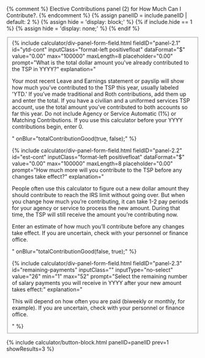 {% comment %}
Elective Contributions panel (2) for How Much Can I Contribute?.
{% endcomment %}
{% assign panelID = include.panelID | default: 2 %}
{% assign hide = 'display: block;' %}
{% if include.hide == 1 %} {% assign hide = 'display: none;' %} {% endif %}

<div id="panel-{{ panelID }}" class="calculator-panel" style="{{ hide }}"  markdown="1">

<fieldset>
<!-- A -->
{% include calculator/div-panel-form-field.html
  fieldID="panel-2.1" id="ytd-cont"
  inputClass="format-left positivefloat"  dataFormat="$"
  value="0.00" max="100000" maxLength=8 placeholder="0.00"
  prompt="What is the total dollar amount you've already contributed to the TSP in <span class='year-choosen'>YYYY</span>?"
  explanation="
  <p>Your most recent Leave and Earnings statement or payslip will show how much you’ve contributed to the TSP this year, usually labeled 'YTD.' If you’ve made traditional and Roth contributions, add them up and enter the total. If you have a civilian and a uniformed services TSP account, use the total amount you’ve contributed to both accounts so far this year. Do not include Agency or Service Automatic (1%) or Matching Contributions. If you use this calculator before your
  <span class='year-choosen'>YYYY</span> contributions begin, enter 0.</p>"
  onBlur="totalContributionGood(true, false);"
%}

<!-- B -->
{% include calculator/div-panel-form-field.html
  fieldID="panel-2.2" id="est-cont"
  inputClass="format-left positivefloat"  dataFormat="$"
  value="0.00" max="100000" maxLength=8 placeholder="0.00"
  prompt="How much more will you contribute to the TSP before any changes take effect?"
  explanation="
  <p>People often use this calculator to figure out a new dollar amount they should contribute to reach the IRS limit without going over. But when you change how much you’re contributing, it can take 1-2 pay periods for your agency or service to process the new amount. During that time, the TSP will still receive the amount you’re contributing now.</p>
  <p>Enter an estimate of how much you’ll contribute before any changes take effect. If you are uncertain, check with your personnel or finance office.</p>"
  onBlur="totalContributionGood(false, true);"
%}

<!-- C -->
{% include calculator/div-panel-form-field.html
  fieldID="panel-2.3" id="remaining-payments"
  inputClass="" inputType="no-select"
  value="26" min="1" max="52"
  prompt="Select the remaining number of salary payments you will receive in <span class='year-choosen'>YYYY</span> after your new amount takes effect:"
  explanation="
  <p>This will depend on
  <a onclick=\"window.open('https://www.tsp.gov/PlanningTools/Calculators/numberOfSalaryPayments.html', '\_blank', 'location=yes,height=450,width=650,scrollbars=yes,status=yes');\">how often you are paid</a>
  (biweekly or monthly, for example). If you are uncertain, check with your personnel or finance office.</p>"
%}
</fieldset>

{% include calculator/button-block.html panelID=panelID prev=1 showResults=3 %}

</div>
